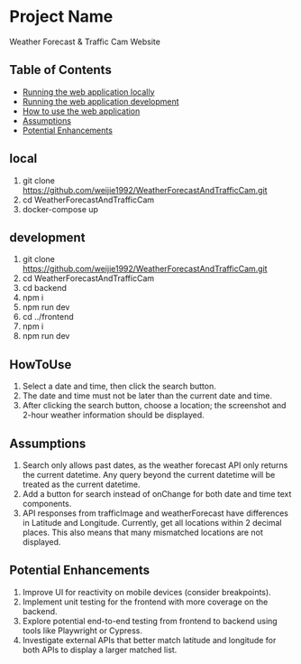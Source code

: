 # Project Name

Weather Forecast & Traffic Cam Website

## Table of Contents

- [Running the web application locally](#local)
- [Running the web application development](#development)
- [How to use the web application](#howtouse)
- [Assumptions](#assumptions)
- [Potential Enhancements](#potential-enhancements)

## local

1) git clone <https://github.com/weijie1992/WeatherForecastAndTrafficCam.git>
2) cd WeatherForecastAndTrafficCam
3) docker-compose up

## development

1) git clone <https://github.com/weijie1992/WeatherForecastAndTrafficCam.git>
2) cd WeatherForecastAndTrafficCam
3) cd backend
4) npm i
5) npm run dev
6) cd ../frontend
7) npm i
8) npm run dev

## HowToUse

1) Select a date and time, then click the search button.
2) The date and time must not be later than the current date and time.
3) After clicking the search button, choose a location; the screenshot and 2-hour weather information should be displayed.

## Assumptions

1) Search only allows past dates, as the weather forecast API only returns the current datetime. Any query beyond the current datetime will be treated as the current datetime.
2) Add a button for search instead of onChange for both date and time text components.
3) API responses from trafficImage and weatherForecast have differences in Latitude and Longitude. Currently, get all locations within 2 decimal places. This also means that many mismatched locations are not displayed.

## Potential Enhancements

1) Improve UI for reactivity on mobile devices (consider breakpoints).
2) Implement unit testing for the frontend with more coverage on the backend.
3) Explore potential end-to-end testing from frontend to backend using tools like Playwright or Cypress.
4) Investigate external APIs that better match latitude and longitude for both APIs to display a larger matched list.
